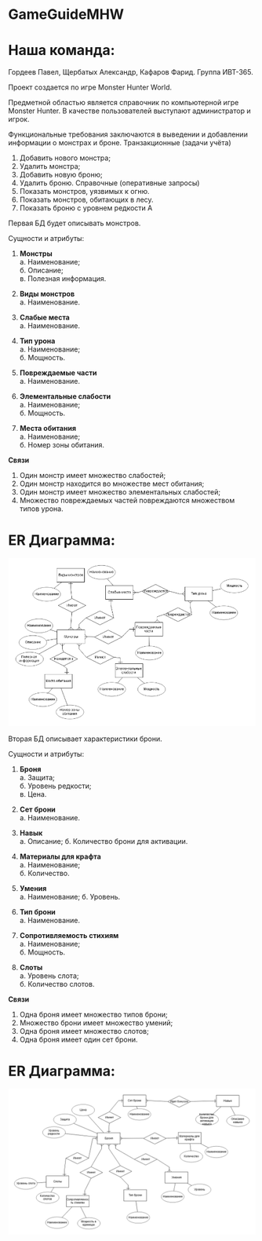 # GameGuideMHW
# Наша команда:
Гордеев Павел, Щербатых Александр, Кафаров Фарид. Группа ИВТ-365.

Проект создается по игре Monster Hunter World.

Предметной областью является справочник по компьютерной игре Monster Hunter.
В качестве пользователей выступают администратор и игрок.

Функциональные требования заключаются в выведении и добавлении информации о монстрах и броне.
Транзакционные (задачи учёта)
1. Добавить нового монстра;
2. Удалить монстра;
3. Добавить новую броню;
4. Удалить броню.
Справочные (оперативные запросы)
1. Показать монстров, уязвимых к огню.
2. Показать монстров, обитающих в лесу.
3. Показать броню с уровнем редкости А

Первая БД будет описывать монстров.

Сущности и атрибуты:
1. **Монстры**  
  а. Наименование;  
  б. Описание;  
  в. Полезная информация.    

2. **Виды монстров**  
  а. Наименование.    
  
  
3. **Слабые места**  
  а. Наименование.  
  
  
4. **Тип урона**  
  а. Наименование;  
  б. Мощность.  


5. **Повреждаемые части**  
  а. Наименование.  


6. **Элементальные слабости**  
  а. Наименование;  
  б. Мощность.  
  
  
7. **Места обитания**  
  а. Наименование;  
  б. Номер зоны обитания.  
  
**Связи**  
1. Один монстр имеет множество слабостей;  
2. Один монстр находится во множестве мест обитания;  
3. Один монстр имеет множество элементальных слабостей;  
4. Множество повреждаемых частей повреждаются множеством типов урона.  

# ER Диаграмма:  
![ER Диаграмма Монстры](https://github.com/Pavel7811/GameGuideMHW/blob/main/ER%20Diagram%20Monsters.png)  

Вторая БД описывает характеристики брони.

Сущности и атрибуты:
1. **Броня**  
  а. Защита;  
  б. Уровень редкости;  
  в. Цена.    

2. **Сет брони**  
  а. Наименование.    
  
  
3. **Навык**  
  а. Описание;
  б. Количество брони для активации.  
  
  
4. **Материалы для крафта**  
  а. Наименование;  
  б. Количество.  


5. **Умения**  
  а. Наименование; 
  б. Уровень.


6. **Тип брони**  
  а. Наименование.    
  
  
7. **Сопротивляемость стихиям**  
  а. Наименование;  
  б. Мощность.  
  
  
8. **Слоты**  
  а. Уровень слота;  
  б. Количество слотов.  
  
**Связи**  
1. Одна броня имеет множество типов брони;  
2. Множество брони имеет множество умений;  
3. Одна броня имеет множество слотов;    
4. Одна броня имеет один сет брони. 


# ER Диаграмма: 
![ER Диаграмма Броня](https://github.com/Pavel7811/GameGuideMHW/blob/main/ER%20Diagram%20Armor.png)
